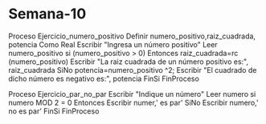# Semana-10
Proceso  Ejercicio_numero_positivo
	Definir numero_positivo,raiz_cuadrada, potencia Como Real
	Escribir "Ingresa un número positivo"
	Leer numero_positivo
	si (numero_positivo > 0) Entonces
		raiz_cuadrada=rc (numero_positivo)
		Escribir "La raiz cuadrada de un número positivo es:", raiz_cuadrada
	SiNo
		potencia=numero_positivo ^2;
		Escribir "El cuadrado de dicho número es negativo es:", potencia
	FinSi
FinProceso

Proceso Ejercicio_par_no_par
	Escribir "Indique un número"
	Leer numero	
	si numero MOD 2 = 0 Entonces
		Escribir numer,' es par'
	SiNo
		Escribir numero,' no es par'
	FinSi
FinProceso
